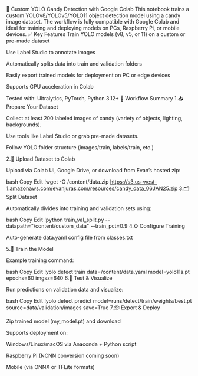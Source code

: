 🍬 Custom YOLO Candy Detection with Google Colab
This notebook trains a custom YOLOv8/YOLOv5/YOLO11 object detection model using a candy image dataset. The workflow is fully compatible with Google Colab and ideal for training and deploying models on PCs, Raspberry Pi, or mobile devices.
✅ Key Features
Train YOLO models (v8, v5, or 11) on a custom or pre-made dataset

Use Label Studio to annotate images

Automatically splits data into train and validation folders

Easily export trained models for deployment on PC or edge devices

Supports GPU acceleration in Colab

Tested with: Ultralytics, PyTorch, Python 3.12+
🧠 Workflow Summary
1.📥 Prepare Your Dataset

Collect at least 200 labeled images of candy (variety of objects, lighting, backgrounds).

Use tools like Label Studio or grab pre-made datasets.

Follow YOLO folder structure (images/train, labels/train, etc.)

2.📁 Upload Dataset to Colab

Upload via Colab UI, Google Drive, or download from Evan’s hosted zip:

bash
Copy
Edit
!wget -O /content/data.zip https://s3.us-west-1.amazonaws.com/evanjuras.com/resources/candy_data_06JAN25.zip
3.🗂️ Split Dataset

Automatically divides into training and validation sets using:

bash
Copy
Edit
!python train_val_split.py --datapath="/content/custom_data" --train_pct=0.9
4.⚙️ Configure Training

Auto-generate data.yaml config file from classes.txt

5.🚀 Train the Model

Example training command:

bash
Copy
Edit
!yolo detect train data=/content/data.yaml model=yolo11s.pt epochs=60 imgsz=640
6.🧪 Test & Visualize

Run predictions on validation data and visualize:

bash
Copy
Edit
!yolo detect predict model=runs/detect/train/weights/best.pt source=data/validation/images save=True
7.📦 Export & Deploy

Zip trained model (my_model.pt) and download

Supports deployment on:

Windows/Linux/macOS via Anaconda + Python script

Raspberry Pi (NCNN conversion coming soon)

Mobile (via ONNX or TFLite formats)

